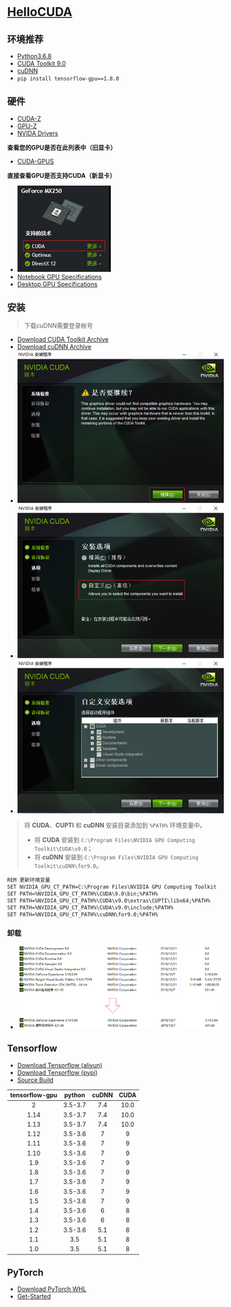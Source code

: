 # [HelloCUDA](https://zhmhbest.github.io/HelloCUDA/)

## 环境推荐

- [Python3.6.8](https://www.python.org/downloads/release/python-368/)
- [CUDA Toolkit 9.0](https://developer.nvidia.com/cuda-90-download-archive)
- [cuDNN](https://developer.nvidia.com/rdp/cudnn-archive)
- `pip install tensorflow-gpu==1.8.0`

## 硬件

- [CUDA-Z](./packages/CUDA-Z-0.10.251-32bit.exe)
- [GPU-Z](./packages/GPU-Z.2.26.0.exe)
- [NVIDA Drivers](https://www.nvidia.com/Download/index.aspx)

**查看您的GPU是否在此列表中（旧显卡）**

  - [CUDA-GPUS](https://developer.nvidia.com/cuda-gpus)

**直接查看GPU是否支持CUDA（新显卡）**

- [![MX250](./images/mx250.png)](https://www.geforce.cn/hardware/notebook-gpus/geforce-mx250/specifications)
- [Notebook GPU Specifications](https://www.geforce.cn/hardware/notebook-gpus)
- [Desktop GPU Specifications](https://www.geforce.cn/hardware/desktop-gpus)

## 安装

> 下载cuDNN需要登录帐号
<!--
    707215825@qq.com
    ZHmh542761
-->
- [Download CUDA Toolkit Archive](https://developer.nvidia.com/cuda-toolkit-archive)
- [Download cuDNN Archive](https://developer.nvidia.com/rdp/cudnn-archive)
- ![](./images/could_not_find_compatible_graphics_hardware.png)
- ![](./images/could_not_find_compatible_graphics_hardware_2.png)
- ![](./images/could_not_find_compatible_graphics_hardware_3.png)

>将 **CUDA**、**CUPTI** 和 **cuDNN** 安装目录添加到 `%PATH%` 环境变量中。
>- 将 **CUDA**  安装到 `C:\Program Files\NVIDIA GPU Computing Toolkit\CUDA\v9.0`；
>- 将 **cuDNN** 安装到 `C:\Program Files\NVIDIA GPU Computing Toolkit\cuDNN\for9.0`。

```batch
REM 更新环境变量
SET NVIDIA_GPU_CT_PATH=C:\Program Files\NVIDIA GPU Computing Toolkit
SET PATH=%NVIDIA_GPU_CT_PATH%\CUDA\9.0\bin;%PATH%
SET PATH=%NVIDIA_GPU_CT_PATH%\CUDA\v9.0\extras\CUPTI\libx64;%PATH%
SET PATH=%NVIDIA_GPU_CT_PATH%\CUDA\v9.0\include;%PATH%
SET PATH=%NVIDIA_GPU_CT_PATH%\cuDNN\for9.0;%PATH%
```

### 卸载

- ![](./images/uninstall.png)

## Tensorflow

- [Download Tensorflow (aliyun)](http://mirrors.aliyun.com/pypi/simple/tensorflow-gpu/)
- [Download Tensorflow (pypi)](https://pypi.org/project/tensorflow-gpu/#history)
- [Source Build](https://www.tensorflow.org/install/source_windows)


| tensorflow-gpu | python | cuDNN | CUDA |
| :-: | :-: | :-: | :-: |
| 2    | 3.5-3.7 | 7.4 | 10.0 |
| 1.14 | 3.5-3.7 | 7.4 | 10.0 |
| 1.13 | 3.5-3.7 | 7.4 | 10.0 |
| 1.12 | 3.5-3.6 | 7   | 9 |
| 1.11 | 3.5-3.6 | 7   | 9 |
| 1.10 | 3.5-3.6 | 7   | 9 |
| 1.9  | 3.5-3.6 | 7   | 9 |
| 1.8  | 3.5-3.6 | 7   | 9 |
| 1.7  | 3.5-3.6 | 7   | 9 |
| 1.6  | 3.5-3.6 | 7   | 9 |
| 1.5  | 3.5-3.6 | 7   | 9 |
| 1.4  | 3.5-3.6 | 6   | 8 |
| 1.3  | 3.5-3.6 | 6   | 8 |
| 1.2  | 3.5-3.6 | 5.1 | 8 |
| 1.1  | 3.5     | 5.1 | 8 |
| 1.0  | 3.5     | 5.1 | 8 |

## PyTorch

- [Download PyTorch WHL](https://download.pytorch.org/whl/torch_stable.html)
- [Get-Started](https://pytorch.org/get-started/locally/)